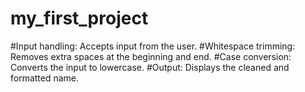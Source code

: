 # my_first_project

#Input handling: Accepts input from the user.
#Whitespace trimming: Removes extra spaces at the beginning and end.
#Case conversion: Converts the input to lowercase.
#Output: Displays the cleaned and formatted name.
